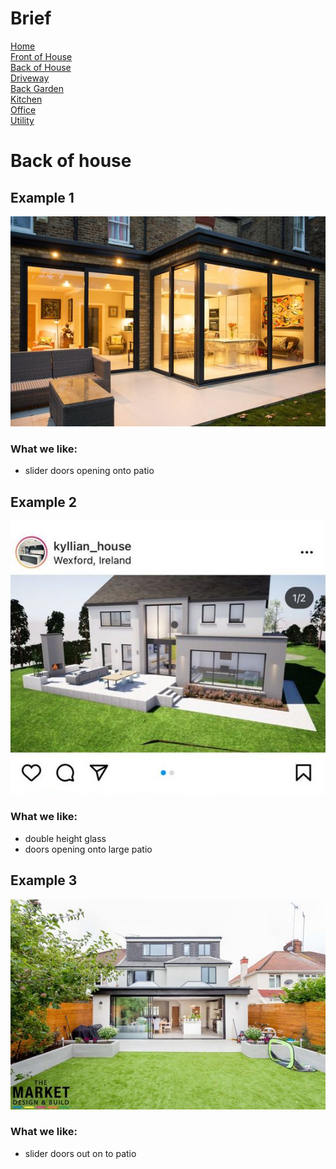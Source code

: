 
# Brief
[Home](brief.md) <br/>
[Front of House](front.md) <br/>
[Back of House](back.md) <br/>
[Driveway](driveway.md) <br/>
[Back Garden](garden.md) <br/>
[Kitchen](kitchen.md) <br/>
[Office](office.md) <br/>
[Utility](utility.md) <br/>

# Back of house 

## Example 1
![House 1](images/back/1.jpeg "1")

### What we like:
- slider doors opening onto patio

## Example 2
![House 2](images/back/3.jpeg "2")

### What we like:
- double height glass
- doors opening onto large patio

## Example 3
![House 2](images/back/4.jpeg "2")

### What we like:
- slider doors out on to patio
